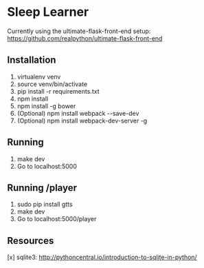 # Sleep Learner

Currently using the ultimate-flask-front-end setup:
https://github.com/realpython/ultimate-flask-front-end


## Installation

1. virtualenv venv
2. source venv/bin/activate
3. pip install -r requirements.txt
4. npm install
5. npm install -g bower
6. (Optional) npm install webpack --save-dev
7. (Optional) npm install webpack-dev-server -g

## Running
1. make dev
2. Go to localhost:5000

## Running /player
1. sudo pip install gtts
2. make dev
3. Go to localhost:5000/player

## Resources
[x] sqlite3: http://pythoncentral.io/introduction-to-sqlite-in-python/
